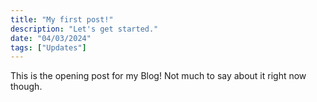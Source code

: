 ```yaml
---
title: "My first post!"
description: "Let's get started."
date: "04/03/2024"
tags: ["Updates"]
---
```


This is the opening post for my Blog! Not much to say about it right now though.

